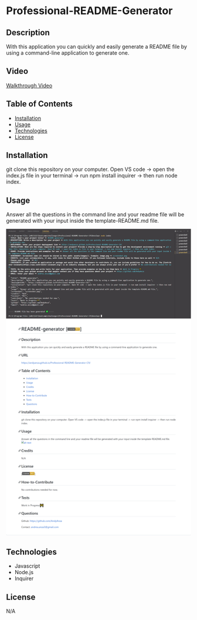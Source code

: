 # Professional-README-Generator

## Description
With this application you can quickly and easily generate a README file by using a command-line application to generate one.

## Video
[Walkthrough Video](https://drive.google.com/file/d/18PsVGkDul8tpG4unsII3b0-y0dbWyyjH/view?usp=sharing)

## Table of Contents
- [Installation](#installation)
- [Usage](#usage)
- [Technologies](#technologies)
- [License](#license)

## Installation
git clone this repository on your computer. Open VS code -> open the index.js file in your terminal -> run npm install inquirer -> then run node index.

## Usage
Answer all the questions in the command line and your readme file will be generated with your input inside the template-README.md file.

![alt text](assets/images/screenshot.png)
![alt text](assets/images/sample.png)

## Technologies
- Javascript
- Node.js
- Inquirer

## License
N/A



